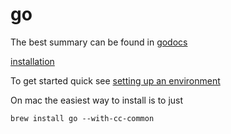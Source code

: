 # go

The best summary can be found in [godocs](https://golang.org/)

[installation](https://golang.org/doc/install)

To get started quick see [setting up an environment](https://golang.org/doc/code.html)

On mac the easiest way to install is to just

```
brew install go --with-cc-common
```
